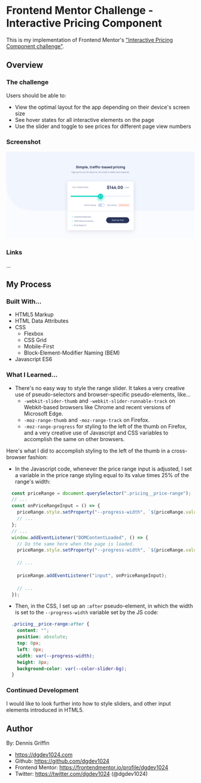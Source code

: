 # Frontend Mentor Challenge - Interactive Pricing Component

This is my implementation of Frontend Mentor's ["Interactive Pricing Component challenge"](https://www.frontendmentor.io/challenges/interactive-pricing-component-t0m8PIyY8).

## Overview

### The challenge

Users should be able to:

- View the optimal layout for the app depending on their device's screen size
- See hover states for all interactive elements on the page
- Use the slider and toggle to see prices for different page view numbers

### Screenshot

![](./details/screenshot.png)

### Links

...

## My Process

### Built With...

- HTML5 Markup
- HTML Data Attributes
- CSS
  - Flexbox
  - CSS Grid
  - Mobile-First
  - Block-Element-Modifier Naming (BEM)
- Javascript ES6

### What I Learned...

- There's no easy way to style the range slider. It takes a very creative use of pseudo-selectors and browser-specific pseudo-elements, like...
  - `-webkit-slider-thumb` and `-webkit-slider-runnable-track` on Webkit-based browsers like Chrome and recent versions of Microsoft Edge.
  - `-moz-range-thumb` and `-moz-range-track` on Firefox.
  - `-moz-range-progress` for styling to the left of the thumb on Firefox, and a very creative use of Javascript and CSS variables to accomplish the same on other browsers.

Here's what I did to accomplish styling to the left of the thumb in a cross-browser fashion:

- In the Javascript code, whenever the price range input is adjusted, I set a variable in the price range styling equal to its value times 25% of the range's width:

```Javascript
  const priceRange = document.querySelector(".pricing__price-range");
  // ...
  const onPriceRangeInput = () => {
    priceRange.style.setProperty("--progress-width", `${priceRange.value * 25}%`);
    // ...
  };
  // ...
  window.addEventListener("DOMContentLoaded", () => {
    // Do the same here when the page is loaded.
    priceRange.style.setProperty("--progress-width", `${priceRange.value * 25}%`);

    // ...

    priceRange.addEventListener("input", onPriceRangeInput);

    // ...
  });
```

- Then, in the CSS, I set up an `:after` pseudo-element, in which the width is set to the `--progress-width` variable set by the JS code:

```CSS
  .pricing__price-range:after {
    content: "";
    position: absolute;
    top: 0px;
    left: 0px;
    width: var(--progress-width);
    height: 8px;
    background-color: var(--color-slider-bg);
  }
```

### Continued Development

I would like to look further into how to style sliders, and other input elements introduced in HTML5.

## Author

By: Dennis Griffin

- https://dgdev1024.com
- Github: https://github.com/dgdev1024
- Frontend Mentor: https://frontendmentor.io/profile/dgdev1024
- Twitter: https://twitter.com/dgdev1024 (@dgdev1024)
